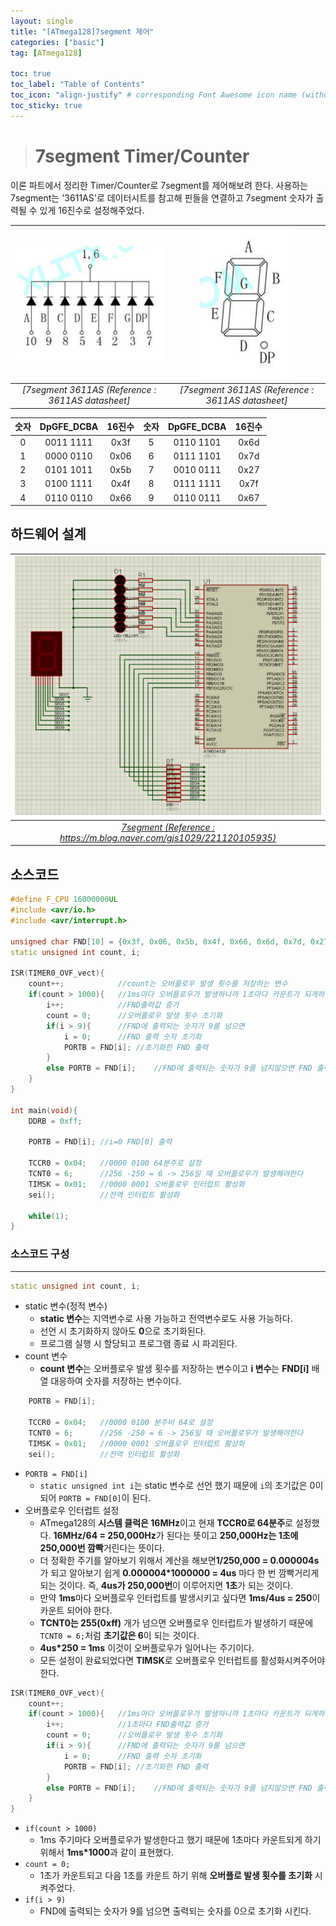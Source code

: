 ```yaml
---
layout: single
title: "[ATmega128]7segment 제어"
categories: ["basic"]
tag: [ATmega128]

toc: true
toc_label: "Table of Contents"
toc_icon: "align-justify" # corresponding Font Awesome icon name (without fa prefix)
toc_sticky: true
---
```


># 7segment Timer/Counter

이론 파트에서 정리한 Timer/Counter로 7segment를 제어해보려 한다. 사용하는 7segment는 '3611AS'로 데이터시트를 참고해 핀들을 연결하고 7segment 숫자가 출력될 수 있게 16진수로 설정해주었다.

|![blog](https://github.com/JiJinWoo/JiJinWoo.github.io/blob/master/assets/images/avrblog/3611as.PNG?raw=true)|![blog](https://github.com/JiJinWoo/JiJinWoo.github.io/blob/master/assets/images/avrblog/segmentDatasheet.PNG?raw=true)|
|:---:|:--:|
|*[7segment 3611AS (Reference : 3611AS datasheet]*|*[7segment 3611AS (Reference : 3611AS datasheet]*|

|숫자| DpGFE_DCBA |16진수|숫자|DpGFE_DCBA|16진수|
|:--:|:--:|:--:|:--:|:--:|:--:|
|0|0011 1111|0x3f|5|0110 1101|0x6d|
|1|0000 0110|0x06|6|0111 1101|0x7d|
|2|0101 1011|0x5b|7|0010 0111|0x27|
|3|0100 1111|0x4f|8|0111 1111|0x7f|
|4|0110 0110|0x66|9|0110 0111|0x67|


## 하드웨어 설계

|![blog](https://github.com/JiJinWoo/JiJinWoo.github.io/blob/master/assets/images/avrblog/7segment.PNG?raw=true)|
|:---:|
|*[7segment (Reference : https://m.blog.naver.com/gjs1029/221120105935)](https://m.blog.naver.com/gjs1029/221120105935)*|

## 소스코드

```cpp
#define F_CPU 16000000UL
#include <avr/io.h>
#include <avr/interrupt.h>

unsigned char FND[10] = {0x3f, 0x06, 0x5b, 0x4f, 0x66, 0x6d, 0x7d, 0x27, 0x7f, 0x67};
static unsigned int count, i;

ISR(TIMER0_OVF_vect){
	count++;			//count는 오버플로우 발생 횟수를 저장하는 변수
	if(count > 1000){	//1ms마다 오버플로우가 발생하니까 1초마다 카운트가 되게하려면 1ms*1000 = 1s가 되어야 한다
		i++;			//FND출력값 증가
		count = 0;		//오버플로우 발생 횟수 초기화
		if(i > 9){		//FND에 출력되는 숫자가 9를 넘으면
			i = 0;		//FND 출력 숫자 초기화
			PORTB = FND[i];	//초기화한 FND 출력
		}
		else PORTB = FND[i];	//FND에 출력되는 숫자가 9를 넘지않으면 FND 출력
	}
}

int main(void){
	DDRB = 0xff;
	
	PORTB = FND[i];	//i=0 FND[0] 출력
	
	TCCR0 = 0x04;	//0000 0100 64분주로 설정
	TCNT0 = 6;		//256 -250 = 6 -> 256일 때 오버플로우가 발생해야한다
	TIMSK = 0x01;	//0000 0001 오버플로우 인터럽트 활성화
	sei();			//전역 인터럽트 활성화
	
	while(1);
}
```


### 소스코드 구성
---

```cpp 
static unsigned int count, i;
```
*  static 변수(정적 변수)
	* **static 변수**는 지역변수로 사용 가능하고 전역변수로도 사용 가능하다.
	* 선언 시 초기화하지 않아도 **0**으로 초기화된다.
	* 프로그램 실행 시 할당되고 프로그램 종료 시 파괴된다.
* count 변수
	*  **count 변수**는 오버플로우 발생 횟수를 저장하는 변수이고 **i 변수**는 **FND[i]** 배열 대응하여 숫자를 저장하는 변수이다.

```cpp 
	PORTB = FND[i];
	
	TCCR0 = 0x04;	//0000 0100 분주비 64로 설정
	TCNT0 = 6;		//256 -250 = 6 -> 256일 때 오버플로우가 발생해야한다
	TIMSK = 0x01;	//0000 0001 오버플로우 인터럽트 활성화
	sei();			//전역 인터럽트 활성화
```
* ```PORTB = FND[i]```
	* ```static unsigned int i```는 static 변수로 선언 했기 때문에 ```i```의 초기값은 0이 되어 ```PORTB = FND[0]```이 된다.
* 오버플로우 인터럽트 설정
	* ATmega128의 **시스템 클럭은 16MHz**이고 현재 **TCCR0로 64분주**로 설정했다. **16MHz/64 = 250,000Hz**가 된다는 뜻이고 **250,000Hz는 1초에 250,000번 깜빡**거린다는 뜻이다.  
	* 더 정확한 주기를 알아보기 위해서 계산을 해보면**1/250,000 = 0.000004s** 가 되고 알아보기 쉽게 **0.000004*1000000 = 4us** 마다 한 번 깜빡거리게 되는 것이다. 즉, **4us가 250,000번**이 이루어지면 **1초**가 되는 것이다.
	* 만약 **1ms**마다 오버플로우 인터럽트를 발생시키고 싶다면 **1ms/4us = 250**이 카운트 되어야 한다.
	* **TCNT0는 255(0xff)** 개가 넘으면 오버플로우 인터럽트가 발생하기 때문에 ```TCNT0 = 6;```처럼 **초기값은 6**이 되는 것이다.
	* **4us*250 = 1ms** 이것이 오버플로우가 일어나는 주기이다.
	* 모든 설정이 완료되었다면 **TIMSK**로 오버플로우 인터럽트를 활성화시켜주어야 한다.

```cpp
ISR(TIMER0_OVF_vect){
	count++;
	if(count > 1000){	//1ms마다 오버플로우가 발생하니까 1초마다 카운트가 되게하려면 1ms*1000 = 1s가 되어야 한다
		i++;			//1초마다 FND출력값 증가
		count = 0;		//오버플로우 발생 횟수 초기화
		if(i > 9){		//FND에 출력되는 숫자가 9를 넘으면
			i = 0;		//FND 출력 숫자 초기화
			PORTB = FND[i];	//초기화한 FND 출력
		}
		else PORTB = FND[i];	//FND에 출력되는 숫자가 9를 넘지않으면 FND 출력
	}
}
```
* ```if(count > 1000)```
	* 1ms 주기마다 오버플로우가 발생한다고 했기 때문에 1초마다 카운트되게 하기 위해서 **1ms*1000**과 같이 표현했다.
* ```count = 0;```
	* 1초가 카운트되고 다음 1초를 카운트 하기 위해 **오버플로 발생 횟수를 초기화** 시켜주었다.
* ```if(i > 9)```
	* FND에 출력되는 숫자가 9를 넘으면 출력되는 숫자를 0으로 초기화 시킨다.